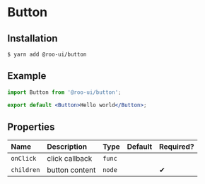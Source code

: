 # Button

<!-- STORY -->

## Installation

```shell
$ yarn add @roo-ui/button
```

## Example

```jsx
import Button from '@roo-ui/button';

export default <Button>Hello world</Button>;
```

## Properties

| Name       | Description    | Type   | Default | Required? |
|:-----------|:---------------|:-------|:--------|:----------|
| `onClick`  | click callback | `func` |         |           |
| `children` | button content | `node` |         | ✔︎         |

